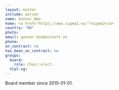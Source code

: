 ```yaml
---
layout: master
include: person
name: Gunnar Bøe
home: <a href="https://www.sigma2.no/">Sigma2</a>
country: "NO"
photo:
email: gunnar.boe@uninett.no
phone:
on_contract: no
has_been_on_contract: no
groups:
  board:
    role: Chair-elect.
  nlpl-sg:
---
```

Board member since 2015-01-01.
